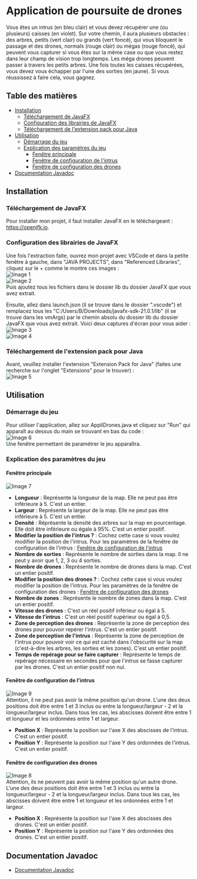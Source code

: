 # Application de poursuite de drones

Vous êtes un intrus (en bleu clair) et vous devez récupérer une (ou plusieurs) caisses (en violet). Sur votre chemin, il aura plusieurs obstacles : des arbres, petits (vert clair) ou grands (vert foncé), qui vous bloquent le passage et des drones, normals (rouge clair) ou mégas (rouge foncé), qui peuvent vous capturer si vous êtes sur la même case ou que vous restez dans leur champ de vision trop longtemps. Les méga drones peuvent passer à travers les petits arbres. Une fois toutes les caisses récupérées, vous devez vous échapper par l'une des sorties (en jaune). Si vous réussissez à faire cela, vous gagnez.

## Table des matières

- [Installation](#installation)
    - [Téléchargement de JavaFX](#téléchargement-de-javafx)
    - [Configuration des librairies de JavaFX](#configuration-des-librairies-de-javafx)
    - [Téléchargement de l'extension pack pour Java](#téléchargement-de-lextension-pack-pour-java)
- [Utilisation](#utilisation)
    - [Démarrage du jeu](#démarrage-du-jeu)
    - [Explication des paramètres du jeu](#explication-des-paramètres-du-jeu)
        - [Fenêtre principale](#fenêtre-principale)
        - [Fenêtre de configuration de l'intrus](#fenêtre-de-configuration-de-lintrus)
        - [Fenêtre de configuration des drones](#fenêtre-de-configuration-des-drones)
- [Documentation Javadoc](#documentation-javadoc)

## Installation

### Téléchargement de JavaFX
Pour installer mon projet, il faut installer JavaFX en le téléchargeant : https://openjfk.io.

### Configuration des librairies de JavaFX
Une fois l'extraction faite, ouvrez mon projet avec VSCode et dans la petite fenêtre à gauche, dans "JAVA PROJECTS", dans "Referenced Libraries", cliquez sur le + comme le montre ces images : <br>
![Image 1](images/Capture1.PNG)<br>
![Image 2](images/Capture2.PNG)<br>
Puis ajoutez tous les fichiers dans le dossier lib du dossier JavaFX que vous avez extrait.

Ensuite, allez dans launch.json (il se trouve dans le dossier ".vscode") et remplacez tous les "C:/Users/B/Downloads/javafx-sdk-21.0.1/lib" (il se trouve dans les vmArgs) par le chemin absolu du dossier lib du dossier JavaFX que vous avez extrait. Voici deux captures d'écran pour vous aider : <br>
![Image 3](images/Capture3.PNG)<br>
![Image 4](images/Capture4.PNG)<br>

### Téléchargement de l'extension pack pour Java
Avant, veuillez installer l'extension "Extension Pack for Java" (faites une recherche sur l'onglet "Extensions" pour le trouver) : <br>
![Image 5](images/Capture5.PNG)


## Utilisation

### Démarrage du jeu
Pour utiliser l'application, allez sur AppliDrones.java et cliquez sur "Run" qui apparaît au dessus du main se trouvant en bas du code :<br>
![Image 6](images/Capture6.PNG)<br>
Une fenêtre permettant de paramétrer le jeu apparaîtra.

### Explication des paramètres du jeu
#### Fenêtre principale
![Image 7](images/Capture7.PNG)
- **Longueur** : Représente la longueur de la map. Elle ne peut pas être inférieure à 5. C'est un entier.
- **Largeur** : Représente la largeur de la map. Elle ne peut pas être inférieure à 5. C'est un entier.
- **Densité** : Réprésente la densité des arbres sur la map en pourcentage. Elle doit être inférieure ou égale à 95%. C'est un entier positif.
- **Modifier la position de l'intrus ?** : Cochez cette case si vous voulez modifier la position de l'intrus. Pour les paramètres de la fenêtre de configuration de l'intrus : [Fenêtre de configuration de l'intrus](#fenêtre-de-configuration-de-lintrus)
- **Nombre de sorties** : Représente le nombre de sorties dans la map. Il ne peut y avoir que 1, 2, 3 ou 4 sorties.
- **Nombre de drones** : Représente le nombre de drones dans la map. C'est un entier positif.
- **Modifier la position des drones ?** : Cochez cette case si vous voulez modifier la position de l'intrus. Pour les paramètres de la fenêtre de configuration des drones : [Fenêtre de configuration des drones](#fenêtre-de-configuration-des-drones)
- **Nombre de zones** : Représente le nombre de zones dans la map. C'est un entier positif.
- **Vitesse des drones** : C'est un réel positif inférieur ou égal à 5.
- **Vitesse de l'intrus** : C'est un réel positif supérieur ou égal à 0,5.
- **Zone de perception des drones** : Représente la zone de perception des drones pour pouvoir repérer l'intrus. C'est un entier positif.
- **Zone de perception de l'intrus** : Représente la zone de perception de l'intrus pour pouvoir voir ce qui est caché dans l'obscurité sur la map (c'est-à-dire les arbres, les sorties et les zones). C'est un entier positif.
- **Temps de repérage pour se faire capturer** : Représente le temps de repérage nécessaire en secondes pour que l'intrus se fasse capturer par les drones. C'est un entier positif non nul.
#### Fenêtre de configuration de l'intrus
![Image 9](images/Capture9.PNG)<br>
Attention, il ne peut pas avoir la même position qu'un drone. L'une des deux positions doit être entre 1 et 3 inclus ou entre la longueur/largeur - 2 et la longueur/largeur inclus. Dans tous les cas, les abscisses doivent être entre 1 et longueur et les ordonnées entre 1 et largeur.
- **Position X** : Représente la position sur l'axe X des abscisses de l'intrus. C'est un entier positif.
- **Position Y** : Représente la position sur l'axe Y des ordonnées de l'intrus. C'est un entier positif.
#### Fenêtre de configuration des drones
![Image 8](images/Capture8.PNG)<br>
Attention, ils ne peuvent pas avoir la même position qu'un autre drone. L'une des deux positions doit être entre 1 et 3 inclus ou entre la longueur/largeur - 2 et la longueur/largeur inclus. Dans tous les cas, les abscisses doivent être entre 1 et longueur et les ordonnées entre 1 et largeur.
- **Position X** : Représente la position sur l'axe X des abscisses des drones. C'est un entier positif.
- **Position Y** : Représente la position sur l'axe Y des ordonnées des drones. C'est un entier positif.


## Documentation Javadoc
- [Documentation Javadoc](docs/index.html)